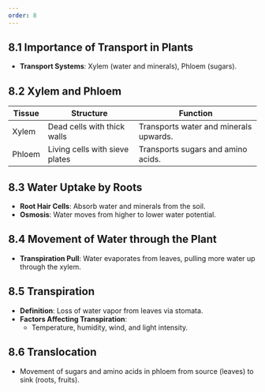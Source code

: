 ```yaml
---
order: 8
---
```

## 8.1 Importance of Transport in Plants
- **Transport Systems**: Xylem (water and minerals), Phloem (sugars).

## 8.2 Xylem and Phloem
| **Tissue**           | **Structure**                      | **Function**                             |
|----------------------|------------------------------------|------------------------------------------|
| Xylem                | Dead cells with thick walls        | Transports water and minerals upwards.  |
| Phloem               | Living cells with sieve plates     | Transports sugars and amino acids.      |

## 8.3 Water Uptake by Roots
- **Root Hair Cells**: Absorb water and minerals from the soil.
- **Osmosis**: Water moves from higher to lower water potential.

## 8.4 Movement of Water through the Plant
- **Transpiration Pull**: Water evaporates from leaves, pulling more water up through the xylem.

## 8.5 Transpiration
- **Definition**: Loss of water vapor from leaves via stomata.
- **Factors Affecting Transpiration**:
  - Temperature, humidity, wind, and light intensity.

## 8.6 Translocation
- Movement of sugars and amino acids in phloem from source (leaves) to sink (roots, fruits).
